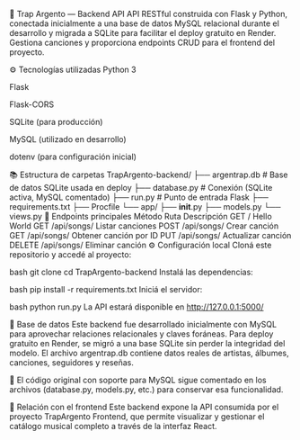 🐍 Trap Argento — Backend API
API RESTful construida con Flask y Python, conectada inicialmente a una base de datos MySQL relacional durante el desarrollo y migrada a SQLite para facilitar el deploy gratuito en Render. Gestiona canciones y proporciona endpoints CRUD para el frontend del proyecto.

⚙️ Tecnologías utilizadas
Python 3

Flask

Flask-CORS

SQLite (para producción)

MySQL (utilizado en desarrollo)

dotenv (para configuración inicial)

📚 Estructura de carpetas
TrapArgento-backend/
├── argentrap.db              # Base de datos SQLite usada en deploy
├── database.py               # Conexión (SQLite activa, MySQL comentado)
├── run.py                    # Punto de entrada Flask
├── requirements.txt
├── Procfile
└── app/
    ├── __init__.py
    ├── models.py
    └── views.py
🔌 Endpoints principales
Método	Ruta	Descripción
GET	/	Hello World
GET	/api/songs/	Listar canciones
POST	/api/songs/	Crear canción
GET	/api/songs/<id>	Obtener canción por ID
PUT	/api/songs/<id>	Actualizar canción
DELETE	/api/songs/<id>	Eliminar canción
⚙️ Configuración local
Cloná este repositorio y accedé al proyecto:

bash
git clone <repo>
cd TrapArgento-backend
Instalá las dependencias:

bash
pip install -r requirements.txt
Iniciá el servidor:

bash
python run.py
La API estará disponible en http://127.0.0.1:5000/

💾 Base de datos
Este backend fue desarrollado inicialmente con MySQL para aprovechar relaciones relacionales y claves foráneas. Para deploy gratuito en Render, se migró a una base SQLite sin perder la integridad del modelo. El archivo argentrap.db contiene datos reales de artistas, álbumes, canciones, seguidores y reseñas.

📝 El código original con soporte para MySQL sigue comentado en los archivos (database.py, models.py, etc.) para conservar esa funcionalidad.

🔁 Relación con el frontend
Este backend expone la API consumida por el proyecto TrapArgento Frontend, que permite visualizar y gestionar el catálogo musical completo a través de la interfaz React.